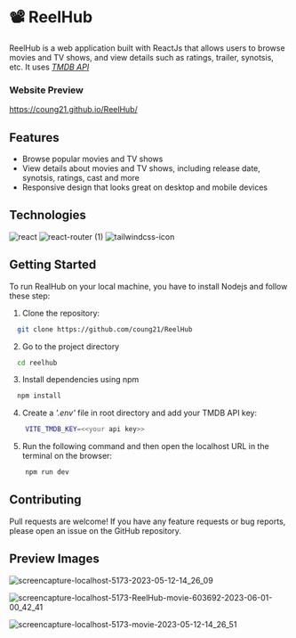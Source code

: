 
# 📽 ReelHub

ReelHub is a web application built with ReactJs that allows users to browse movies and TV shows, and view details such as ratings, trailer, synotsis, etc. It uses *[TMDB API](https://www.themoviedb.org/)*

### Website Preview
https://coung21.github.io/ReelHub/

## Features

- Browse popular movies and TV shows
- View details about movies and TV shows, including release date, synotsis, ratings, cast and more
- Responsive design that looks great on desktop and mobile devices

## Technologies

![react](https://github.com/coung21/ReelHub/assets/120638231/cc932e8f-519e-4664-8bfc-7d32f665a918)
![react-router (1)](https://github.com/coung21/ReelHub/assets/120638231/e93fa2fe-a1a1-4d2b-b100-536865b40a25)
![tailwindcss-icon](https://github.com/coung21/ReelHub/assets/120638231/c2d4b05d-3577-48d0-a599-8adff223cec1)

## Getting Started

To run RealHub on your local machine, you have to install Nodejs and follow these step:
1. Clone the repository:

```bash
  git clone https://github.com/coung21/ReelHub
```

2. Go to the project directory

```bash
  cd reelhub
```

3. Install dependencies using npm

```bash
  npm install
```

4. Create a *'.env'* file in root directory and add your TMDB API key:

```bash
    VITE_TMDB_KEY=<<your api key>>
```

5. Run the following command and then open the localhost URL in the terminal on the browser:

```bash
    npm run dev
```
## Contributing

Pull requests are welcome! If you have any feature requests or bug reports, please open an issue on the GitHub repository.

## Preview Images

![screencapture-localhost-5173-2023-05-12-14_26_09](https://github.com/coung21/ReelHub/assets/120638231/ecd36267-7bc2-4200-b6f1-5898a2afbae5)

![screencapture-localhost-5173-ReelHub-movie-603692-2023-06-01-00_42_41](https://github.com/coung21/ReelHub/assets/120638231/f33e824e-e977-4eda-87c5-9959e543e450)

![screencapture-localhost-5173-movie-2023-05-12-14_26_51](https://github.com/coung21/ReelHub/assets/120638231/703b2185-89ad-43d8-b871-acf278f7152b)
